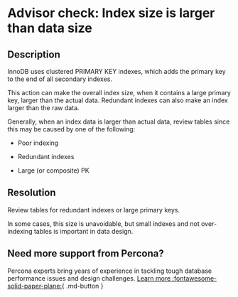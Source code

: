 # Advisor check: Index size is larger than data size

## Description

InnoDB uses clustered PRIMARY KEY indexes, which adds the primary key to the end of all secondary indexes.

This action can make the overall index size, when it contains a large primary key, larger than the actual data. Redundant indexes can also make an index larger than the raw data. 

Generally, when an index data is larger than actual data, review tables since this may be caused by one of the following:

* Poor indexing

* Redundant indexes

* Large (or composite) PK

## Resolution

Review tables for redundant indexes or large primary keys.

In some cases, this size is unavoidable, but small indexes and not over-indexing tables is important in data design.

## Need more support from Percona?

Percona experts bring years of experience in tackling tough database performance issues and design challenges.
[Learn more :fontawesome-solid-paper-plane:](https://per.co.na/subscribe){ .md-button }
